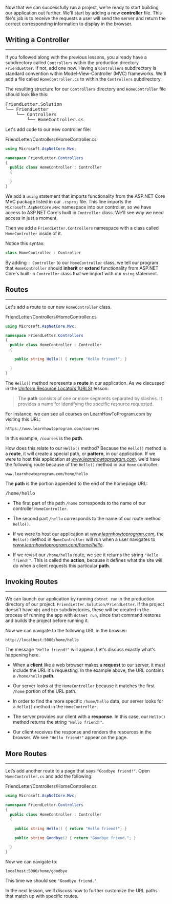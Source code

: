 Now that we can successfully run a project, we're ready to start building our application out further. We'll start by adding a new **controller** file. This file's job is to receive the requests a user will send the server and return the correct corresponding information to display in the browser.

## Writing a Controller
---

If you followed along with the previous lessons, you already have a subdirectory called `Controllers` within the production directory `FriendLetter`. If not, add one now. Having a `Controllers` subdirectory is standard convention within Model-View-Controller (MVC) frameworks. We'll add a file called `HomeController.cs` to within the `Controllers` subdirectory.

The resulting structure for our `Controllers` directory and `HomeController` file should look like this:

<pre>
FriendLetter.Solution
└── FriendLetter
    └── Controllers
        └── HomeController.cs
</pre>

Let's add code to our new controller file:

<div class="filename">FriendLetter/Controllers/HomeController.cs</div>

```csharp
using Microsoft.AspNetCore.Mvc;

namespace FriendLetter.Controllers
{
  public class HomeController : Controller
  {

  }
}
```

We add a `using` statement that imports functionality from the ASP.NET Core MVC package listed in our `.csproj` file. This line imports the `Microsoft.AspNetCore.Mvc` namespace into our controller, so we have access to ASP.NET Core's built in `Controller` class. We'll see _why_ we need access in just a moment.

Then we add a `FriendLetter.Controllers` namespace with a class called `HomeController` inside of it. 

Notice this syntax:

```cs
class HomeController : Controller
```

By adding `: Controller` to our `HomeController` class, we tell our program that `HomeController` should **inherit** or **extend** functionality from ASP.NET Core's built-in `Controller` class that we import with our `using` statement.

## Routes
---

Let's add a route to our new `HomeController` class.

<div class="filename">FriendLetter/Controllers/HomeController.cs</div>

```csharp
using Microsoft.AspNetCore.Mvc;

namespace FriendLetter.Controllers
{
  public class HomeController : Controller
  {

    public string Hello() { return "Hello friend!"; }

  }
}
```

The `Hello()` method represents a **route** in our application. As we discussed in the [Uniform Resource Locators (URLS)](/c-and-net/basic-web-applications/how-the-web-works-uniform-resource-locator) lesson:

> The **path** consists of one or more segments separated by slashes. It provides a name for identifying the specific resource requested.

For instance, we can see all courses on LearnHowToProgram.com by visiting this URL:

```
https://www.learnhowtoprogram.com/courses
```

In this example, `/courses` is the **path**. 

How does this relate to our `Hello()` method? Because the `Hello()` method is a **route**, it will create a special path, or **pattern**, in our application. If we were to host this application at _www.learnhowtoprogram.com_, we'd have the following route because of the `Hello()` method in our `Home` controller:

```
www.learnhowtoprogram.com/home/hello
```

The **path** is the portion appended to the end of the homepage URL:

<pre>
/home/hello
</pre>

* The first part of the path `/home` corresponds to the name of our controller `HomeController`.

* The second part `/hello` corresponds to the name of our route method `Hello()`.

* If we were to host our application at _www.learnhowtoprogram.com_, the `Hello()` method in `HomeController` will run when a user navigates to _www.learnhowtoprogram.com/home/hello_.

* If we revisit our `/home/hello` route, we see it returns the string `"Hello friend!"`. This is called the **action**, because it defines what the site will do when a client requests this particular **path**.

## Invoking Routes
---

We can launch our application by running `dotnet run` in the production directory of our project: `FriendLetter.Solution/FriendLetter`. If the project doesn't have `obj` and `bin` subdirectories, these will be created in the process of running the app with `dotnet run`, since that command restores and builds the project before running it.

Now we can navigate to the following URL in the browser:

```
http://localhost:5000/home/hello
```

The message `"Hello friend!"` will appear. Let's discuss exactly what's happening here.

* When a **client** like a web browser makes a **request** to our server, it must include the URL it's requesting. In the example above, the URL contains a `/home/hello` **path**.

* Our server looks at the `HomeController` because it matches the first `/home` portion of the URL path.

* In order to find the more specific `/home/hello` data, our server looks for a `Hello()` method in the `HomeController`.

* The server provides our client with a **response**. In this case, our `Hello()` method returns the string `"Hello friend!"`.

* Our client receives the response and renders the resources in the browser. We see `"Hello friend!"` appear on the page.

## More Routes
---

Let’s add another route to a page that says `"Goodbye friend!"`. Open `HomeController.cs` and add the following:

<div class="filename">FriendLetter/Controllers/HomeController.cs</div>

```csharp
using Microsoft.AspNetCore.Mvc;

namespace FriendLetter.Controllers
{
  public class HomeController : Controller
  {

    public string Hello() { return "Hello friend!"; }

    public string Goodbye() { return "Goodbye friend."; }

  }
}
```

Now we can navigate to:

```
localhost:5000/home/goodbye
```

This time we should see `"Goodbye friend."`

In the next lesson, we'll discuss how to further customize the URL paths that match up with specific routes.
